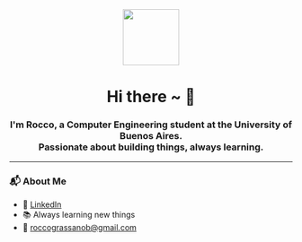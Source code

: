 <div align="center">

  <img src="https://user-images.githubusercontent.com/1303154/88677602-1635ba80-d120-11ea-84d8-d263ba5fc3c0.gif" width="100" />

  <h1>Hi there ~ 👋</h1>

  <h3>
    I'm Rocco, a Computer Engineering student at the University of Buenos Aires.<br>
    Passionate about building things, always learning.
  </h3>

</div>

---

### 📬 About Me

- 🔗 [LinkedIn](https://www.linkedin.com/in/rocco-grassano-barbieri-1a1335272/)
- 📚 Always learning new things
- 📧 roccograssanob@gmail.com
